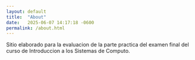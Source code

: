 ```yaml
---
layout: default
title:  "About"
date:   2025-06-07 14:17:18 -0600
permalink: /about.html
---
```


Sitio elaborado para la evaluacion de la parte practica del examen final del curso de Introduccion a los Sistemas de Computo.


[jekyll-organization]: https://github.com/jekyll
